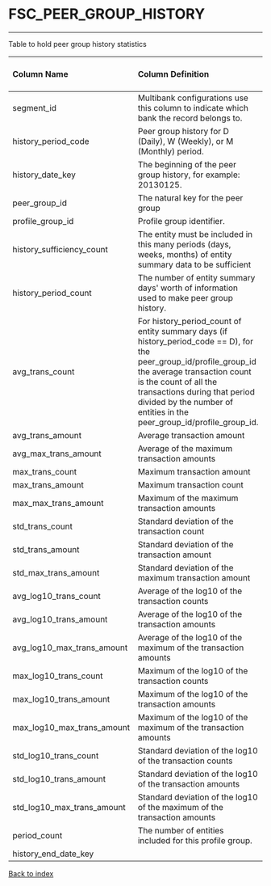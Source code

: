 # FSC_PEER_GROUP_HISTORY

---

Table to hold peer group history statistics

| Column Name                | Column Definition                                                                                                                                                                                                                                                                    | Column Data Type   | Column Null Option   | PK   | FK   |
|:---------------------------|:-------------------------------------------------------------------------------------------------------------------------------------------------------------------------------------------------------------------------------------------------------------------------------------|:-------------------|:---------------------|:-----|:-----|
| segment_id                 | Multibank configurations use this column to indicate which bank the record belongs to.                                                                                                                                                                                               | VARCHAR2(128)      | Not Null             | Yes  | No   |
| history_period_code        | Peer group history for D (Daily), W (Weekly), or M (Monthly) period.                                                                                                                                                                                                                 | CHAR(1)            | Not Null             | Yes  | No   |
| history_date_key           | The beginning of the peer group history, for example: 20130125.                                                                                                                                                                                                                      | NUMBER(8)          | Not Null             | Yes  | No   |
| peer_group_id              | The natural key for the peer group                                                                                                                                                                                                                                                   | VARCHAR2(50)       | Not Null             | No   | Yes  |
| profile_group_id           | Profile group identifier.                                                                                                                                                                                                                                                            | VARCHAR2(50)       | Not Null             | No   | Yes  |
| history_sufficiency_count  | The entity must be included in this many periods (days, weeks, months) of entity summary data to be sufficient                                                                                                                                                                       | NUMBER(5)          | Null                 | No   | No   |
| history_period_count       | The number of entity summary days' worth of information used to make peer group history.                                                                                                                                                                                             | NUMBER(5)          | Null                 | No   | No   |
| avg_trans_count            | For history_period_count of entity summary days (if history_period_code == D), for the peer_group_id/profile_group_id the average transaction count is the count of all the transactions during that period divided by the number of entities in the peer_group_id/profile_group_id. | NUMBER(10)         | Null                 | No   | No   |
| avg_trans_amount           | Average transaction amount                                                                                                                                                                                                                                                           | NUMBER(18,5)       | Null                 | No   | No   |
| avg_max_trans_amount       | Average of the maximum transaction amounts                                                                                                                                                                                                                                           | NUMBER(18,5)       | Null                 | No   | No   |
| max_trans_count            | Maximum transaction amount                                                                                                                                                                                                                                                           | NUMBER(10)         | Null                 | No   | No   |
| max_trans_amount           | Maximum transaction count                                                                                                                                                                                                                                                            | NUMBER(18,5)       | Null                 | No   | No   |
| max_max_trans_amount       | Maximum of the maximum transaction amounts                                                                                                                                                                                                                                           | NUMBER(18,5)       | Null                 | No   | No   |
| std_trans_count            | Standard deviation of the transaction count                                                                                                                                                                                                                                          | NUMBER(10)         | Null                 | No   | No   |
| std_trans_amount           | Standard deviation of the transaction amount                                                                                                                                                                                                                                         | NUMBER(18,5)       | Null                 | No   | No   |
| std_max_trans_amount       | Standard deviation of the maximum transaction amount                                                                                                                                                                                                                                 | NUMBER(18,5)       | Null                 | No   | No   |
| avg_log10_trans_count      | Average of the log10 of the transaction counts                                                                                                                                                                                                                                       | NUMBER(12,10)      | Null                 | No   | No   |
| avg_log10_trans_amount     | Average of the log10 of the transaction amounts                                                                                                                                                                                                                                      | NUMBER(12,10)      | Null                 | No   | No   |
| avg_log10_max_trans_amount | Average of the log10 of the maximum of the transaction amounts                                                                                                                                                                                                                       | NUMBER(12,10)      | Null                 | No   | No   |
| max_log10_trans_count      | Maximum of the log10 of the transaction counts                                                                                                                                                                                                                                       | NUMBER(12,10)      | Null                 | No   | No   |
| max_log10_trans_amount     | Maximum of the log10 of the transaction amounts                                                                                                                                                                                                                                      | NUMBER(12,10)      | Null                 | No   | No   |
| max_log10_max_trans_amount | Maximum of the log10 of the maximum of the transaction amounts                                                                                                                                                                                                                       | NUMBER(12,10)      | Null                 | No   | No   |
| std_log10_trans_count      | Standard deviation of the log10 of the transaction counts                                                                                                                                                                                                                            | NUMBER(12,10)      | Null                 | No   | No   |
| std_log10_trans_amount     | Standard deviation of the log10 of the transaction amounts                                                                                                                                                                                                                           | NUMBER(12,10)      | Null                 | No   | No   |
| std_log10_max_trans_amount | Standard deviation of the log10 of the maximum of the transaction amounts                                                                                                                                                                                                            | NUMBER(12,10)      | Null                 | No   | No   |
| period_count               | The number of entities included for this profile group.                                                                                                                                                                                                                              | NUMBER(5)          | Null                 | No   | No   |
| history_end_date_key       |                                                                                                                                                                                                                                                                                      | NUMBER(8)          | Not Null             | No   | No   |

[Back to index](./index.md)